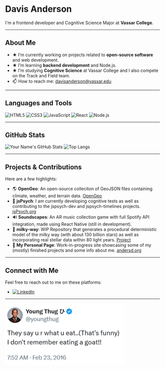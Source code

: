 <!-- Header / Hero Section -->
# Davis Anderson
I'm a frontend developer and Cognitive Science Major at **Vassar College**.

---

<!-- About Me Section -->
## About Me
- ★ I’m currently working on projects related to **open-source software** and web development.
- ★ I’m learning **backend development** and Node.js.
- ★ I’m studying **Cognitive Science** at Vassar College and I also compete on the Track and Field team.
- 📫 How to reach me: [davisanderson@vassar.edu](mailto:davisanderson@vassar.edu)

---

<!-- Languages & Tools Section -->
## Languages and Tools
![HTML5](https://img.shields.io/badge/HTML5-E34F26?style=for-the-badge&logo=html5&logoColor=white)
![CSS3](https://img.shields.io/badge/CSS3-1572B6?style=for-the-badge&logo=css3)
![JavaScript](https://img.shields.io/badge/JavaScript-F7DF1E?style=for-the-badge&logo=javascript&logoColor=black)
![React](https://img.shields.io/badge/React-61DAFB?style=for-the-badge&logo=react&logoColor=black)
![Node.js](https://img.shields.io/badge/Node.js-339933?style=for-the-badge&logo=node.js&logoColor=white)

---

<!-- GitHub Stats Section -->
## GitHub Stats
<!-- You can use GitHub Readme Stats to show off your coding stats -->
![Your Name's GitHub Stats](https://github-readme-stats.vercel.app/api?username=davisanderson11&show_icons=true&theme=radical)
![Top Langs](https://github-readme-stats.vercel.app/api/top-langs/?username=davisanderson11&layout=compact&theme=radical)

---

<!-- Projects Section -->
## Projects & Contributions
Here are a few highlights:
- 🌎 **OpenGeo**: An open-source colleciton of GeoJSON files containing climate, weather, and terrain data. [OpenGeo](https://www.opengeo.net)
- 🧠 **jsPsych**: I am currently developing cognitive tests as well as contributing to the jspsych-dev and jspsych-timelines projects. [jsPsych.org](https://www.jspsych.org)
- 🔊 **Soundscapes**: An AR music collection game with full Spotify API integration, made using React Native (still in development).
- 🌌 **milky-way**: WIP Repository that generates a procedural deterministic model of the milky way (with about 130 billion stars) as well as incorporating real stellar data within 80 light years. [Project](https://github.com/davisanderson11/milky-way)
- 📝 **My Personal Page**: Work-in-progress site showcasing some of my (mostly) finished projects and some info about me. [andersd.org](https://www.andersd.org)

---

<!-- Contact Section -->
## Connect with Me
Feel free to reach out to me on these platforms:

- [![LinkedIn](https://img.shields.io/badge/LinkedIn-0077B5?style=for-the-badge&logo=linkedin&logoColor=white)](https://www.linkedin.com/in/davis-anderson-91b352339/)

---

<!-- Footer Section -->
![Tweet by Young Thug](asset-quote.png)
